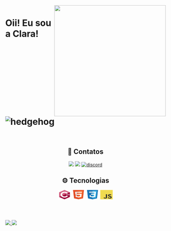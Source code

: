 


<img align="right" src="https://user-images.githubusercontent.com/83125929/123564771-063fb400-d791-11eb-8733-0e2e1b65dbe0.png" style="width:350px; height:350px; border: 50px; max-width:100%;">

# Oii! Eu sou a Clara! ![hedgehog](https://user-images.githubusercontent.com/61317250/118311580-7ab2e200-b4c6-11eb-98f5-0495e8e5a7cc.gif)
<br>
<div align="center">
    <h2>🔖 Contatos</h2>
</div>
<p align="center">
    <a href = "mailto:clarammenezes@gmail.com"><img src="https://img.shields.io/badge/-Gmail-%23333?style=for-the-badge&logo=gmail&logoColor=white" target="_blank"></a>
  <a href="https://www.linkedin.com/in/clarammenezes/" target="_blank"><img src="https://img.shields.io/badge/-LinkedIn-%230077B5?style=for-the-badge&logo=linkedin&logoColor=white" target="_blank"></a> 
  <a href="https://discord.com/users/341330733853310978">
        <img alt="discord" src="https://img.shields.io/badge/Discord-7289DA?style=for-the-badge&logo=discord&logoColor=white">
    </a>
  </p>
<div align="center">
  <h2>⚙ Tecnologias </h2>
  </div>
<p align="center">
  <img align="center" alt="cplusplus" height="30" width="40" src="https://raw.githubusercontent.com/devicons/devicon/9f4f5cdb393299a81125eb5127929ea7bfe42889/icons/cplusplus/cplusplus-original.svg">
  <img align="center" alt="html" height="30" width="40" src="https://raw.githubusercontent.com/devicons/devicon/9f4f5cdb393299a81125eb5127929ea7bfe42889/icons/html5/html5-original.svg">
  <img align="center" alt="css" height="30" width="40" src="https://raw.githubusercontent.com/devicons/devicon/9f4f5cdb393299a81125eb5127929ea7bfe42889/icons/css3/css3-original.svg">
  <img align="center" alt="java-script" height="30" width="40" src="https://raw.githubusercontent.com/devicons/devicon/9f4f5cdb393299a81125eb5127929ea7bfe42889/icons/javascript/javascript-original.svg">
</p>
  <br>
  <br>
<div style="display: inline-block"> <br>
    <a href="https://github.com/clarammenezes">
        <img height="180em"src="https://github-readme-stats.vercel.app/api?username=clarammenezes&show_icons=true&theme=graywhite&include_all_commits=true&icon_color=b4d1fc&text_color=2D2D2D&title_color=fffff1&bg_color=DEG,f38c8e,E6d0cf" style="max-width:100%;">
        <img height="180em" src="https://github-readme-stats.vercel.app/api/top-langs/?username=clarammenezes&langs_count=10&layout=compact&theme=graywhite&title_color=fffff1&bg_color=DEG,f38c8e,E6d0cf">
    </a>
</div>    



  <br>
<div> 

 </div>
